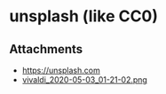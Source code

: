 # unsplash (like CC0)

## Attachments

- https://unsplash.com
- [vivaldi_2020-05-03_01-21-02.png](https://trello.com/1/cards/5eae013ad71e92360f82a841/attachments/5eae0154e0de008991e7eef0/download/vivaldi_2020-05-03_01-21-02.png)
